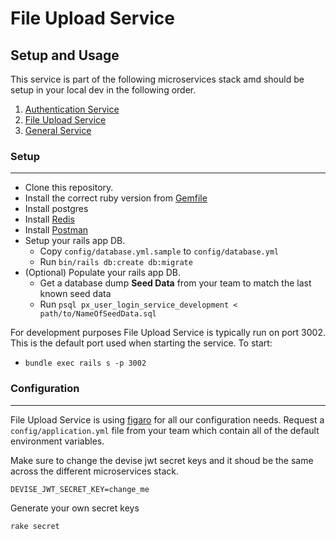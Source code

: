 # File Upload Service
## Setup and Usage
This service is part of the following microservices stack amd should be setup in your local dev in the following order.
1. [Authentication Service](https://github.com/productionap/px-user-login-service)
2. [File Upload Service](https://github.com/productionap/px-file-upload-service)
3. [General Service](https://github.com/productionap/px-general-service)


### Setup
---
- Clone this repository.
- Install the correct ruby version from [Gemfile](https://github.com/productionap/px-general-service/blob/master/Gemfile)
- Install postgres
- Install [Redis](https://redis.io/docs/getting-started/installation/install-redis-on-mac-os/)
- Install [Postman](https://github.com/ddollar/foreman)
- Setup your rails app DB.
  - Copy `config/database.yml.sample` to `config/database.yml`
  - Run `bin/rails db:create db:migrate`
- (Optional) Populate your rails app DB.
  - Get a database dump **Seed Data** from your team to match the last known seed data
  - Run `psql px_user_login_service_development < path/to/NameOfSeedData.sql`


For development purposes File Upload Service is typically run on port 3002. This is the default port used when starting the service. To start:

- `bundle exec rails s -p 3002`

### Configuration
---
File Upload Service is using
[figaro](https://github.com/laserlemon/figaro) for all our configuration needs.
Request a `config/application.yml` file from your team which contain all of the default environment variables.

Make sure to change the devise jwt secret keys and it shoud be the same across the different microservices stack.
```
DEVISE_JWT_SECRET_KEY=change_me
```
Generate your own secret keys
```
rake secret
```

